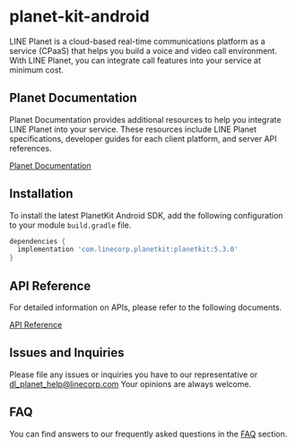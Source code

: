 # planet-kit-android
LINE Planet is a cloud-based real-time communications platform as a service (CPaaS) that helps you build a voice and video call environment. With LINE Planet, you can integrate call features into your service at minimum cost.

## Planet Documentation
Planet Documentation provides additional resources to help you integrate LINE Planet into your service. These resources include LINE Planet specifications, developer guides for each client platform, and server API references.

[Planet Documentation](https://docs.lineplanet.me/)

## Installation
To install the latest PlanetKit Android SDK, add the following configuration to your module `build.gradle` file.

```gradle
dependencies {
  implementation 'com.linecorp.planetkit:planetkit:5.3.0'
}
```

## API Reference
For detailed information on APIs, please refer to the following documents.

[API Reference](https://docs.lineplanet.me/api-reference/client/android/5.3/index.html)

## Issues and Inquiries

Please file any issues or inquiries you have to our representative or dl_planet_help@linecorp.com
Your opinions are always welcome. 

## FAQ
You can find answers to our frequently asked questions in the [FAQ](https://docs.lineplanet.me/help/faq/) section.